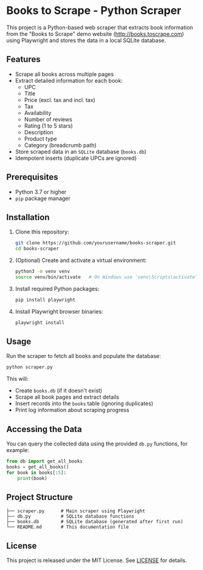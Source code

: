# Books to Scrape - Python Scraper

This project is a Python-based web scraper that extracts book information from the "Books to Scrape" demo website (http://books.toscrape.com) using Playwright and stores the data in a local SQLite database.

## Features
- Scrape all books across multiple pages
- Extract detailed information for each book:
  - UPC
  - Title
  - Price (excl. tax and incl. tax)
  - Tax
  - Availability
  - Number of reviews
  - Rating (1 to 5 stars)
  - Description
  - Product type
  - Category (breadcrumb path)
- Store scraped data in an `SQLite` database (`books.db`)
- Idempotent inserts (duplicate UPCs are ignored)

## Prerequisites
- Python 3.7 or higher
- `pip` package manager

## Installation
1. Clone this repository:
   ```bash
   git clone https://github.com/yourusername/books-scraper.git
   cd books-scraper
   ```
2. (Optional) Create and activate a virtual environment:
   ```bash
   python3 -m venv venv
   source venv/bin/activate   # On Windows use `venv\Scripts\activate`
   ```
3. Install required Python packages:
   ```bash
   pip install playwright
   ```
4. Install Playwright browser binaries:
   ```bash
   playwright install
   ```

## Usage
Run the scraper to fetch all books and populate the database:
```bash
python scraper.py
```
This will:
- Create `books.db` (if it doesn't exist)
- Scrape all book pages and extract details
- Insert records into the `books` table (ignoring duplicates)
- Print log information about scraping progress

## Accessing the Data
You can query the collected data using the provided `db.py` functions, for example:
```python
from db import get_all_books
books = get_all_books()
for book in books[:5]:
    print(book)
```

## Project Structure
```
├── scraper.py      # Main scraper using Playwright
├── db.py           # SQLite database functions
├── books.db        # SQLite database (generated after first run)
└── README.md       # This documentation file
```

## License
This project is released under the MIT License. See [LICENSE](https://github.com/ARMeeru/book_scraper/blob/main/LICENSE) for details.